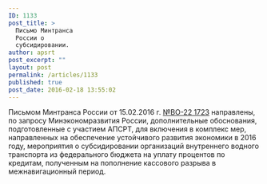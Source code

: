 ```yaml
---
ID: 1133
post_title: >
  Письмо Минтранса
  России о
  субсидировании.
author: apsrt
post_excerpt: ""
layout: post
permalink: /articles/1133
published: true
post_date: 2016-02-18 13:55:02
---
```

Письмом Минтранса России от 15.02.2016 г. [№ВО-22 1723][1] направлены, по запросу Минэкономразвития России, дополнительные обоснования, подготовленные с участием АПСРТ, для включения в комплекс мер, направленных на обеспечение устойчивого развития экономики в 2016 году, мероприятия о субсидировании организаций внутреннего водного транспорта из федерального бюджета на уплату процентов по кредитам, полученным на пополнение кассового разрыва в межнавигационный период.

 [1]: http://www.apsrt.ru/wp-content/uploads/2016/02/№ВО-22-1723.pdf